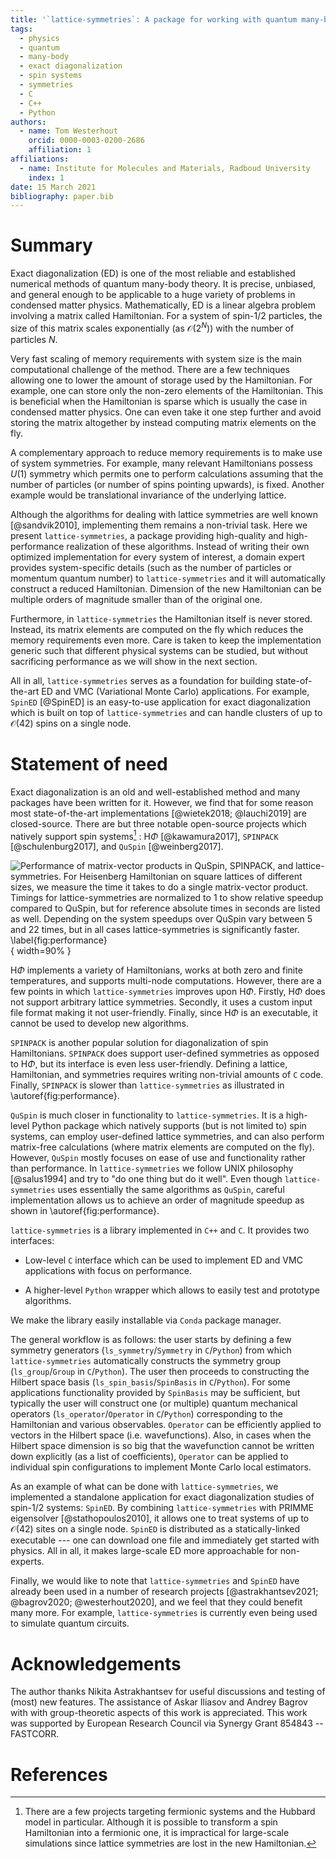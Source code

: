 ```yaml
---
title: '`lattice-symmetries`: A package for working with quantum many-body bases'
tags:
  - physics
  - quantum
  - many-body
  - exact diagonalization
  - spin systems
  - symmetries
  - C
  - C++
  - Python
authors:
  - name: Tom Westerhout
    orcid: 0000-0003-0200-2686
    affiliation: 1
affiliations:
  - name: Institute for Molecules and Materials, Radboud University
    index: 1
date: 15 March 2021
bibliography: paper.bib
---
```


# Summary

Exact diagonalization (ED) is one of the most reliable and established numerical
methods of quantum many-body theory. It is precise, unbiased, and general
enough to be applicable to a huge variety of problems in condensed matter
physics. Mathematically, ED is a linear algebra problem involving a matrix
called Hamiltonian. For a system of spin-1/2 particles, the size of this matrix
scales exponentially (as $\mathcal{O}(2^N)$) with the number of particles $N$.

Very fast scaling of memory requirements with system size is the main
computational challenge of the method. There are a few techniques allowing one
to lower the amount of storage used by the Hamiltonian. For example, one can
store only the non-zero elements of the Hamiltonian. This is beneficial when the
Hamiltonian is sparse which is usually the case in condensed matter physics.
One can even take it one step further and avoid storing the matrix altogether by
instead computing matrix elements on the fly.

A complementary approach to reduce memory requirements is to make use of system
symmetries. For example, many relevant Hamiltonians possess $U(1)$ symmetry
which permits one to perform calculations assuming that the number of particles
(or number of spins pointing upwards), is fixed. Another example would be
translational invariance of the underlying lattice.

Although the algorithms for dealing with lattice symmetries are well known
[@sandvik2010], implementing them remains a non-trivial task. Here we present
`lattice-symmetries`, a package providing high-quality and high-performance
realization of these algorithms. Instead of writing their own optimized
implementation for every system of interest, a domain expert provides
system-specific details (such as the number of particles or momentum quantum
number) to `lattice-symmetries` and it will automatically construct a reduced
Hamiltonian. Dimension of the new Hamiltonian can be multiple orders of
magnitude smaller than of the original one.

Furthermore, in `lattice-symmetries` the Hamiltonian itself is never stored.
Instead, its matrix elements are computed on the fly which reduces the memory
requirements even more. Care is taken to keep the implementation generic such
that different physical systems can be studied, but without sacrificing
performance as we will show in the next section.

All in all, `lattice-symmetries` serves as a foundation for building
state-of-the-art ED and VMC (Variational Monte Carlo) applications. For example,
`SpinED` [@SpinED] is an easy-to-use application for exact diagonalization which
is built on top of `lattice-symmetries` and can handle clusters of up to
$\mathcal{O}(42)$ spins on a single node.

# Statement of need

Exact diagonalization is an old and well-established method and many packages
have been written for it. However, we find that for some reason most
state-of-the-art implementations [@wietek2018; @lauchi2019] are closed-source.
There are but three notable open-source projects which natively support spin
systems[^1] : $\text{H}\Phi$ [@kawamura2017], `SPINPACK` [@schulenburg2017], and
`QuSpin` [@weinberg2017].

[^1]: There are a few projects targeting fermionic systems and the Hubbard model
  in particular. Although it is possible to transform a spin Hamiltonian into a
  fermionic one, it is impractical for large-scale simulations since lattice
  symmetries are lost in the new Hamiltonian.

![Performance of matrix-vector products in `QuSpin`, `SPINPACK`, and
`lattice-symmetries`. For Heisenberg Hamiltonian on square lattices of different
sizes, we measure the time it takes to do a single matrix-vector product.
Timings for `lattice-symmetries` are normalized to $1$ to show relative speedup
compared to `QuSpin`, but for reference absolute times in seconds are listed as
well. Depending on the system speedups over `QuSpin` vary between 5 and 22
times, but in all cases `lattice-symmetries` is significantly faster.
\label{fig:performance}](02_operator_application.jpg){ width=90% }

$\text{H}\Phi$ implements a variety of Hamiltonians, works at both zero and
finite temperatures, and supports multi-node computations. However, there are a
few points in which `lattice-symmetries` improves upon $\text{H}\Phi$. Firstly,
$\text{H}\Phi$ does not support arbitrary lattice symmetries. Secondly, it uses
a custom input file format making it not user-friendly. Finally, since
$\text{H}\Phi$ is an executable, it cannot be used to develop new algorithms.

`SPINPACK` is another popular solution for diagonalization of spin Hamiltonians.
`SPINPACK` does support user-defined symmetries as opposed to $\text{H}\Phi$,
but its interface is even less user-friendly. Defining a lattice, Hamiltonian,
and symmetries requires writing non-trivial amounts of `C` code. Finally,
`SPINPACK` is slower than `lattice-symmetries` as illustrated in
\autoref{fig:performance}.

`QuSpin` is much closer in functionality to `lattice-symmetries`. It is a high-level
Python package which natively supports (but is not limited to) spin systems, can
employ user-defined lattice symmetries, and can also perform matrix-free
calculations (where matrix elements are computed on the fly). However, `QuSpin`
mostly focuses on ease of use and functionality rather than performance. In
`lattice-symmetries` we follow UNIX philosophy [@salus1994] and try to "do one thing
but do it well". Even though `lattice-symmetries` uses essentially the same
algorithms as `QuSpin`, careful implementation allows us to achieve an order of
magnitude speedup as shown in \autoref{fig:performance}.

`lattice-symmetries` is a library implemented in `C++` and `C`. It provides two
interfaces:

  * Low-level `C` interface which can be used to implement ED and VMC
  applications with focus on performance.

  * A higher-level `Python` wrapper which allows to easily test and prototype
  algorithms.

We make the library easily installable via `Conda` package manager.

The general workflow is as follows: the user starts by defining a few symmetry
generators (`ls_symmetry`/`Symmetry` in `C`/`Python`) from which
`lattice-symmetries` automatically constructs the symmetry group
(`ls_group`/`Group` in `C`/`Python`). The user then proceeds to constructing the
Hilbert space basis (`ls_spin_basis`/`SpinBasis` in `C`/`Python`). For some
applications functionality provided by `SpinBasis` may be sufficient, but
typically the user will construct one (or multiple) quantum mechanical operators
(`ls_operator`/`Operator` in `C`/`Python`) corresponding to the Hamiltonian and
various observables. `Operator` can be efficiently applied to vectors in the
Hilbert space (i.e. wavefunctions). Also, in cases when the Hilbert space
dimension is so big that the wavefunction cannot be written down explicitly (as
a list of coefficients), `Operator` can be applied to individual spin
configurations to implement Monte Carlo local estimators.

As an example of what can be done with `lattice-symmetries`, we implemented a
standalone application for exact diagonalization studies of spin-1/2 systems:
`SpinED`. By combining `lattice-symmetries` with PRIMME eigensolver
[@stathopoulos2010], it allows one to treat systems of up to $\mathcal{O}(42)$
sites on a single node. `SpinED` is distributed as a statically-linked
executable --- one can download one file and immediately get started with
physics. All in all, it makes large-scale ED more approachable for non-experts.

Finally, we would like to note that `lattice-symmetries` and `SpinED` have
already been used in a number of research projects [@astrakhantsev2021;
@bagrov2020; @westerhout2020], and we feel that they could benefit many more.
For example, `lattice-symmetries` is currently even being used to simulate
quantum circuits.

# Acknowledgements

The author thanks Nikita Astrakhantsev for useful discussions and testing of
(most) new features. The assistance of Askar Iliasov and Andrey Bagrov with with
group-theoretic aspects of this work is appreciated. This work was supported by
European Research Council via Synergy Grant 854843 -- FASTCORR.

# References
